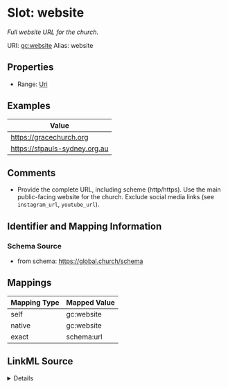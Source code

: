 

# Slot: website 


_Full website URL for the church._





URI: [gc:website](https://global.church/schema/website)
Alias: website

<!-- no inheritance hierarchy -->







## Properties

* Range: [Uri](Uri.md)





## Examples

| Value |
| --- |
| https://gracechurch.org |
| https://stpauls-sydney.org.au |

## Comments

* Provide the complete URL, including scheme (http/https).
Use the main public-facing website for the church.
Exclude social media links (see `instagram_url`, `youtube_url`).


## Identifier and Mapping Information






### Schema Source


* from schema: https://global.church/schema




## Mappings

| Mapping Type | Mapped Value |
| ---  | ---  |
| self | gc:website |
| native | gc:website |
| exact | schema:url |




## LinkML Source

<details>
```yaml
name: website
description: Full website URL for the church.
comments:
- 'Provide the complete URL, including scheme (http/https).

  Use the main public-facing website for the church.

  Exclude social media links (see `instagram_url`, `youtube_url`).

  '
examples:
- value: https://gracechurch.org
  description: Church homepage.
- value: https://stpauls-sydney.org.au
  description: Australian church website.
in_subset:
- public
from_schema: https://global.church/schema
exact_mappings:
- schema:url
rank: 1000
alias: website
range: uri

```
</details>